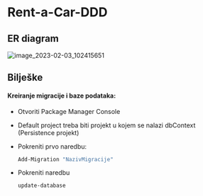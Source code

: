 # Rent-a-Car-DDD

## ER diagram

![image_2023-02-03_102415651](https://user-images.githubusercontent.com/58531861/216562377-af920614-6971-4fc2-a04f-3a799112a48b.png)

## Bilješke

#### Kreiranje migracije i baze podataka:

- Otvoriti Package Manager Console
- Default project treba biti projekt u kojem se nalazi dbContext (Persistence projekt)
- Pokreniti prvo naredbu:

  ```powershell
  Add-Migration "NazivMigracije"
  ```

- Pokreniti naredbu
  ```powershell
  update-database
  ```
